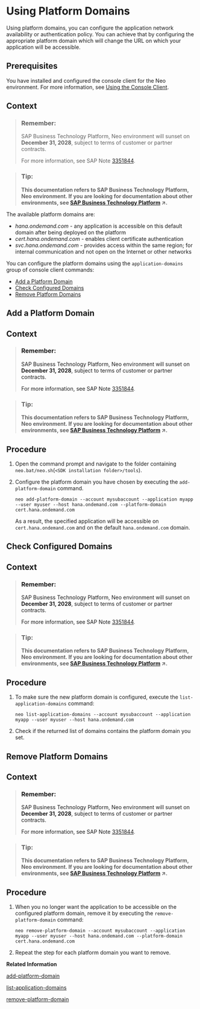 <!-- loioa32d4cd65be344439d9ed752f182e609 -->

# Using Platform Domains

Using platform domains, you can configure the application network availability or authentication policy. You can achieve that by configuring the appropriate platform domain which will change the URL on which your application will be accessible.



## Prerequisites

You have installed and configured the console client for the Neo environment. For more information, see [Using the Console Client](using-the-console-client-8900b22.md).



## Context

> ### Remember:  
> SAP Business Technology Platform, Neo environment will sunset on **December 31, 2028**, subject to terms of customer or partner contracts.
> 
> For more information, see SAP Note [3351844](https://launchpad.support.sap.com/#/notes/3351844).

> ### Tip:  
> **This documentation refers to SAP Business Technology Platform, Neo environment. If you are looking for documentation about other environments, see [SAP Business Technology Platform](https://help.sap.com/viewer/65de2977205c403bbc107264b8eccf4b/Cloud/en-US/6a2c1ab5a31b4ed9a2ce17a5329e1dd8.html "SAP Business Technology Platform (SAP BTP) is an integrated offering comprised of four technology portfolios: database and data management, application development and integration, analytics, and intelligent technologies. The platform offers users the ability to turn data into business value, compose end-to-end business processes, and build and extend SAP applications quickly.") :arrow_upper_right:.**

The available platform domains are:

-   *hana.ondemand.com* - any application is accessible on this default domain after being deployed on the platform
-   *cert.hana.ondemand.com* - enables client certificate authentication
-   *svc.hana.ondemand.com* - provides access within the same region; for internal communication and not open on the Internet or other networks

You can configure the platform domains using the `application-domains` group of console client commands:

-   [Add a Platform Domain](using-platform-domains-a32d4cd.md#loio1c374b6349ab423eab16ab69d11b87d9)
-   [Check Configured Domains](using-platform-domains-a32d4cd.md#loio3142a5fb32724e2fa284a3f46eb13247)
-   [Remove Platform Domains](using-platform-domains-a32d4cd.md#loioa18bdb1fd07249288f8c287b3d29f62d)

<a name="loio1c374b6349ab423eab16ab69d11b87d9"/>

<!-- loio1c374b6349ab423eab16ab69d11b87d9 -->

## Add a Platform Domain



## Context

> ### Remember:  
> SAP Business Technology Platform, Neo environment will sunset on **December 31, 2028**, subject to terms of customer or partner contracts.
> 
> For more information, see SAP Note [3351844](https://launchpad.support.sap.com/#/notes/3351844).

> ### Tip:  
> **This documentation refers to SAP Business Technology Platform, Neo environment. If you are looking for documentation about other environments, see [SAP Business Technology Platform](https://help.sap.com/viewer/65de2977205c403bbc107264b8eccf4b/Cloud/en-US/6a2c1ab5a31b4ed9a2ce17a5329e1dd8.html "SAP Business Technology Platform (SAP BTP) is an integrated offering comprised of four technology portfolios: database and data management, application development and integration, analytics, and intelligent technologies. The platform offers users the ability to turn data into business value, compose end-to-end business processes, and build and extend SAP applications quickly.") :arrow_upper_right:.**



<a name="loio1c374b6349ab423eab16ab69d11b87d9__steps_u5v_sgz_4p"/>

## Procedure

1.  Open the command prompt and navigate to the folder containing `neo.bat/neo.sh`\(`<SDK installation folder>/tools`\).

2.  Configure the platform domain you have chosen by executing the `add-platform-domain` command.

    ```
    neo add-platform-domain --account mysubaccount --application myapp --user myuser --host hana.ondemand.com --platform-domain cert.hana.ondemand.com
    ```

    As a result, the specified application will be accessible on `cert.hana.ondemand.com` and on the default `hana.ondemand.com` domain.


<a name="loio3142a5fb32724e2fa284a3f46eb13247"/>

<!-- loio3142a5fb32724e2fa284a3f46eb13247 -->

## Check Configured Domains



## Context

> ### Remember:  
> SAP Business Technology Platform, Neo environment will sunset on **December 31, 2028**, subject to terms of customer or partner contracts.
> 
> For more information, see SAP Note [3351844](https://launchpad.support.sap.com/#/notes/3351844).

> ### Tip:  
> **This documentation refers to SAP Business Technology Platform, Neo environment. If you are looking for documentation about other environments, see [SAP Business Technology Platform](https://help.sap.com/viewer/65de2977205c403bbc107264b8eccf4b/Cloud/en-US/6a2c1ab5a31b4ed9a2ce17a5329e1dd8.html "SAP Business Technology Platform (SAP BTP) is an integrated offering comprised of four technology portfolios: database and data management, application development and integration, analytics, and intelligent technologies. The platform offers users the ability to turn data into business value, compose end-to-end business processes, and build and extend SAP applications quickly.") :arrow_upper_right:.**



<a name="loio3142a5fb32724e2fa284a3f46eb13247__steps_lpr_jns_fq"/>

## Procedure

1.  To make sure the new platform domain is configured, execute the `list-application-domains` command:

    ```
    neo list-application-domains --account mysubaccount --application myapp --user myuser --host hana.ondemand.com
    ```

2.  Check if the returned list of domains contains the platform domain you set.


<a name="loioa18bdb1fd07249288f8c287b3d29f62d"/>

<!-- loioa18bdb1fd07249288f8c287b3d29f62d -->

## Remove Platform Domains



## Context

> ### Remember:  
> SAP Business Technology Platform, Neo environment will sunset on **December 31, 2028**, subject to terms of customer or partner contracts.
> 
> For more information, see SAP Note [3351844](https://launchpad.support.sap.com/#/notes/3351844).

> ### Tip:  
> **This documentation refers to SAP Business Technology Platform, Neo environment. If you are looking for documentation about other environments, see [SAP Business Technology Platform](https://help.sap.com/viewer/65de2977205c403bbc107264b8eccf4b/Cloud/en-US/6a2c1ab5a31b4ed9a2ce17a5329e1dd8.html "SAP Business Technology Platform (SAP BTP) is an integrated offering comprised of four technology portfolios: database and data management, application development and integration, analytics, and intelligent technologies. The platform offers users the ability to turn data into business value, compose end-to-end business processes, and build and extend SAP applications quickly.") :arrow_upper_right:.**



<a name="loioa18bdb1fd07249288f8c287b3d29f62d__steps_yrv_rns_fq"/>

## Procedure

1.  When you no longer want the application to be accessible on the configured platform domain, remove it by executing the `remove-platform-domain` command:

    ```
    neo remove-platform-domain --account mysubaccount --application myapp --user myuser --host hana.ondemand.com --platform-domain cert.hana.ondemand.com
    ```

2.  Repeat the step for each platform domain you want to remove.


**Related Information**  


[add-platform-domain](add-platform-domain-7afd450.md "Adds a platform domain (under hana.ondemand.com) on which the application will be accessed.")

[list-application-domains](list-application-domains-51f8bd8.md "Lists all domain names on which an application can be accessed.")

[remove-platform-domain](remove-platform-domain-96c6d24.md "Removes a platform domain (under hana.ondemand.com) as an access point for an application.")

